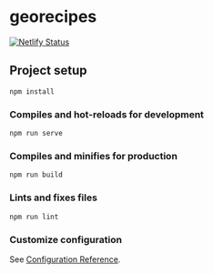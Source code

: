 # georecipes
[![Netlify Status](https://api.netlify.com/api/v1/badges/984eb531-7ad8-462a-8c90-0e8700c551f1/deploy-status)](https://app.netlify.com/sites/georecipes/deploys)

## Project setup
```
npm install
```

### Compiles and hot-reloads for development
```
npm run serve
```

### Compiles and minifies for production
```
npm run build
```

### Lints and fixes files
```
npm run lint
```

### Customize configuration
See [Configuration Reference](https://cli.vuejs.org/config/).
